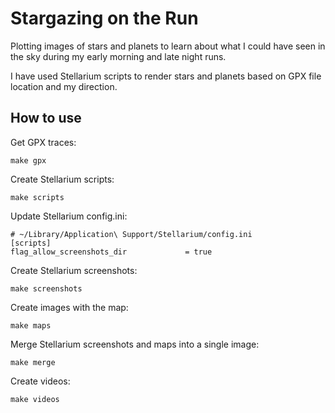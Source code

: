 # Stargazing on the Run

Plotting images of stars and planets to learn about what I could have seen in the sky during my early morning and late night runs. 

I have used Stellarium scripts to render stars and planets based on GPX file location and my direction.

## How to use

Get GPX traces:

```
make gpx
```

Create Stellarium scripts:

```
make scripts
```

Update Stellarium config.ini:

```
# ~/Library/Application\ Support/Stellarium/config.ini
[scripts]
flag_allow_screenshots_dir             = true
```

Create Stellarium screenshots:

```
make screenshots
```

Create images with the map:

```
make maps
```

Merge Stellarium screenshots and maps into a single image:

```
make merge
```

Create videos:

```
make videos
```
